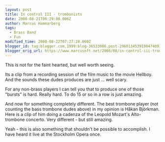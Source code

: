 ```yaml
---
layout: post
title: In control III - trombonists
date: 2008-08-21T06:29:00.006Z
author: Marcus Hammarberg
tags:
  - Brass Band
  - Fun
modified_time: 2008-08-22T07:27:20.060Z
blogger_id: tag:blogger.com,1999:blog-36533086.post-2960134539198474093
blogger_orig_url: https://www.marcusoft.net/2008/08/in-control-iii-trombonist.html
---
```


This is not for the faint hearted, but well worth seeing.

Its a clip from a recording session of the film music to the movie Hellboy. And the sounds these dudes produces are just ... well scary.

For any non-brass players I can tell you that to produce one of those "bursts" is hard. Really hard. To do 15 or so in a row is just amazing.

And now for something completely different. The best trombone player (not counting the bass trombone dudes above) in my opinion is Håkan Björkman. Here is a clip of him doing a cadenza of the Leopold Mozart's Alto-trombone concerto. Very different - but still amazing.

Yeah - this is also something that shouldn't be possible to accomplish. I have heard it live at the Stockholm Opera once.
